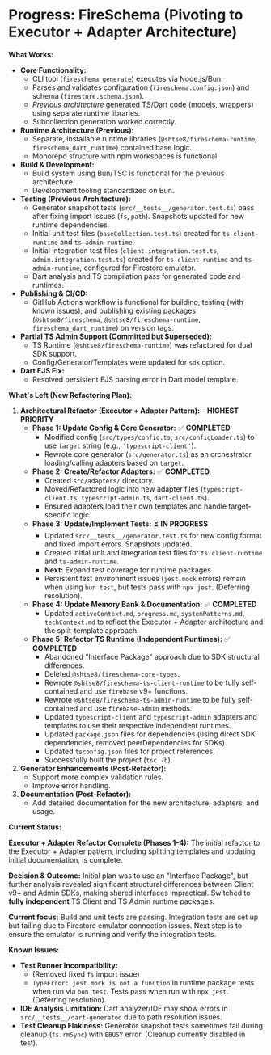 # Progress: FireSchema (Pivoting to Executor + Adapter Architecture)

**What Works:**

- **Core Functionality:**
  - CLI tool (`fireschema generate`) executes via Node.js/Bun.
  - Parses and validates configuration (`fireschema.config.json`) and schema
    (`firestore.schema.json`).
  - _Previous architecture_ generated TS/Dart code (models, wrappers) using
    separate runtime libraries.
  - Subcollection generation worked correctly.
- **Runtime Architecture (Previous):**
  - Separate, installable runtime libraries (`@shtse8/fireschema-runtime`,
    `fireschema_dart_runtime`) contained base logic.
  - Monorepo structure with npm workspaces is functional.
- **Build & Development:**
  - Build system using Bun/TSC is functional for the previous architecture.
  - Development tooling standardized on Bun.
- **Testing (Previous Architecture):**
  - Generator snapshot tests (`src/__tests__/generator.test.ts`) pass after
    fixing import issues (`fs`, `path`). Snapshots updated for new runtime
    dependencies.
  - Initial unit test files (`baseCollection.test.ts`) created for
    `ts-client-runtime` and `ts-admin-runtime`.
  - Initial integration test files (`client.integration.test.ts`,
    `admin.integration.test.ts`) created for `ts-client-runtime` and
    `ts-admin-runtime`, configured for Firestore emulator.
  - Dart analysis and TS compilation pass for generated code and runtimes.
- **Publishing & CI/CD:**
  - GitHub Actions workflow is functional for building, testing (with known
    issues), and publishing existing packages (`@shtse8/fireschema`,
    `@shtse8/fireschema-runtime`, `fireschema_dart_runtime`) on version tags.
- **Partial TS Admin Support (Committed but Superseded):**
  - TS Runtime (`@shtse8/fireschema-runtime`) was refactored for dual SDK
    support.
  - Config/Generator/Templates were updated for `sdk` option.
- **Dart EJS Fix:**
  - Resolved persistent EJS parsing error in Dart model template.

**What's Left (New Refactoring Plan):**

1. **Architectural Refactor (Executor + Adapter Pattern):** - **HIGHEST
   PRIORITY**
   - **Phase 1: Update Config & Core Generator:** ✅ **COMPLETED**
     - Modified config (`src/types/config.ts`, `src/configLoader.ts`) to use
       `target` string (e.g., `'typescript-client'`).
     - Rewrote core generator (`src/generator.ts`) as an orchestrator
       loading/calling adapters based on `target`.
   - **Phase 2: Create/Refactor Adapters:** ✅ **COMPLETED**
     - Created `src/adapters/` directory.
     - Moved/Refactored logic into new adapter files (`typescript-client.ts`,
       `typescript-admin.ts`, `dart-client.ts`).
     - Ensured adapters load their own templates and handle target-specific
       logic.
   - **Phase 3: Update/Implement Tests:** ⏳ **IN PROGRESS**
     - Updated `src/__tests__/generator.test.ts` for new config format and fixed
       import errors. Snapshots updated.
     - Created initial unit and integration test files for `ts-client-runtime`
       and `ts-admin-runtime`.
     - **Next:** Expand test coverage for runtime packages.
     - Persistent test environment issues (`jest.mock` errors) remain when using
       `bun test`, but tests pass with `npx jest`. (Deferring resolution).
   - **Phase 4: Update Memory Bank & Documentation:** ✅ **COMPLETED**
     - Updated `activeContext.md`, `progress.md`, `systemPatterns.md`,
       `techContext.md` to reflect the Executor + Adapter architecture and the
       split-template approach.
   - **Phase 5: Refactor TS Runtime (Independent Runtimes):** ✅ **COMPLETED**
     - Abandoned "Interface Package" approach due to SDK structural differences.
     - Deleted `@shtse8/fireschema-core-types`.
     - Rewrote `@shtse8/fireschema-ts-client-runtime` to be fully self-contained
       and use `firebase` v9+ functions.
     - Rewrote `@shtse8/fireschema-ts-admin-runtime` to be fully self-contained
       and use `firebase-admin` methods.
     - Updated `typescript-client` and `typescript-admin` adapters and templates
       to use their respective independent runtimes.
     - Updated `package.json` files for dependencies (using direct SDK
       dependencies, removed peerDependencies for SDKs).
     - Updated `tsconfig.json` files for project references.
     - Successfully built the project (`tsc -b`).
2. **Generator Enhancements (Post-Refactor):**
   - Support more complex validation rules.
   - Improve error handling.
3. **Documentation (Post-Refactor):**
   - Add detailed documentation for the new architecture, adapters, and usage.

**Current Status:**

**Executor + Adapter Refactor Complete (Phases 1-4):** The initial refactor to
the Executor + Adapter pattern, including splitting templates and updating
initial documentation, is complete.

**Decision & Outcome:** Initial plan was to use an "Interface Package", but
further analysis revealed significant structural differences between Client v9+
and Admin SDKs, making shared interfaces impractical. Switched to **fully
independent** TS Client and TS Admin runtime packages.

**Current focus:** Build and unit tests are passing. Integration tests are set
up but failing due to Firestore emulator connection issues. Next step is to
ensure the emulator is running and verify the integration tests.

**Known Issues:**

- **Test Runner Incompatibility:**
  - (Removed fixed `fs` import issue)
  - `TypeError: jest.mock is not a function` in runtime package tests when run
    via `bun test`. Tests pass when run with `npx jest`. (Deferring resolution).
- **IDE Analysis Limitation:** Dart analyzer/IDE may show errors in
  `src/__tests__/dart-generated` due to path resolution issues.
- **Test Cleanup Flakiness:** Generator snapshot tests sometimes fail during
  cleanup (`fs.rmSync`) with `EBUSY` error. (Cleanup currently disabled in
  test).
